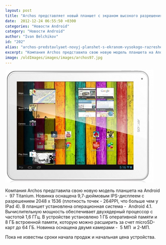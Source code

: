 ```yaml
---
layout: post
title: "Archos представляет новый планшет с экраном высокого разрешения"
date:  2012-12-24 06:55:50 +0300
categories: "Новости Android"
category: "Новости Android"
author: "Ivan Belchikov"
id: "202"
alias: "archos-predstavlyaet-novyj-planshet-s-ekranom-vysokogo-razresheniya"
excerpt: "Компания Archos представила свою новую модель планшета на Android -  97 Titanium. Новинка оснащена 9,7-дюймовым IPS-дисплеем с разрешением 2048 x 1536 (плотность точек - 264PPI, что больше чем у IPad 4). В планшет установлена операционная система -  Android 4.1. Вычислительную мощность обеспечивает двухядерный процессор с частотой 1,6 ГГц. В устройстве установлено 1 ГБ оперативной памяти и 8 ГБ встроенной памяти, которую можно расширить за счет microSD-карт до 64 ГБ. Новинка оснащена двумя камерами -  5 МП  и 2-МП.Пока не известны сроки начала продаж и"
image: /oldImages/images/images/archos97.jpg
---
```

<img  src="/oldImages/images/images/archos97.jpg" alt="Android Central"  />

Компания Archos представила свою новую модель планшета на Android -  97 Titanium. Новинка оснащена 9,7-дюймовым IPS-дисплеем с разрешением 2048 x 1536 (плотность точек - 264PPI, что больше чем у IPad 4). В планшет установлена операционная система -  Android 4.1. Вычислительную мощность обеспечивает двухядерный процессор с частотой 1,6 ГГц. В устройстве установлено 1 ГБ оперативной памяти и 8 ГБ встроенной памяти, которую можно расширить за счет microSD-карт до 64 ГБ. Новинка оснащена двумя камерами -  5 МП  и 2-МП.

Пока не известны сроки начала продаж и начальная цена устройства.
